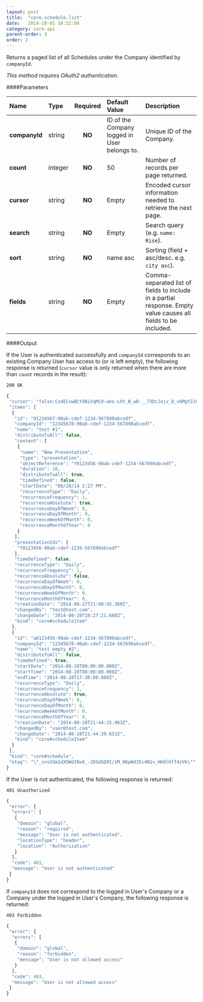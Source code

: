 ```yaml
---
layout: post
title:  "core.schedule.list"
date:   2014-10-01 10:52:00
category: core-api
parent-order: 3
order: 2
---
```



Returns a paged list of all Schedules under the Company identified by `companyId`.

*This method requires OAuth2 authentication.*

####Parameters

| Name    | Type   | Required | Default Value | Description |
|:--------|:-------|:--------:|:--------------|:------------|
| **companyId**  | string |  **NO**  | ID of the Company logged in User belongs to. | Unique ID of the Company. |
| **count**  | integer |  **NO**  | 50 | Number of records per page returned. |
| **cursor**  | string |  **NO**  | Empty | Encoded cursor information needed to retrieve the next page. |
| **search**  | string |  **NO**  | Empty | Search query (e.g. ```name: Rise```). |
| **sort**  | string |  **NO**  | name asc | Sorting (field + asc/desc. e.g. ```city asc```). |
| **fields**  | string |  **NO**  | Empty | Comma-separated list of fields to include in a partial response. Empty value causes all fields to be included. |

####Output

If the User is authenticated successfully and `companyId` corresponds to an existing Company User has access to (or is left empty), the following response is returned (`cursor` value is only returned when there are more than `count` records in the result):

```200 OK```

```javascript
{
 "cursor": "false:Co4ECvwBCt8Bi5qMi9-ako-Lht_N_wD-__73DcJojv_Q_v6MgY2JnpyQjZrSi5qMi_8AdG2goJmLjKCg_wBdno-fmpGYlpGa_wBz5G2WkZuah_8AXZyQkYua4YvRjJyXdpuKk5qMm8zMyMzPye3Sm87NyfLLmc3L0sbJz8fSxpnPm8_LmZgKnMnN_wBzdG2bkJyglgv_AF3HyJ7NyM_Gz9LOzM-s0fvJy8zSnc7OndLJxsrIz8vLzMvOnZ3_AgN_x8iezcjPxs_SzszPddLLycvM0p3Ozp3SycbKyM_Ly8zLzp2d_wD__hAEIUxzDvWz2xm8UABaCwnjglzio-oc6BABEg1Eb2N1bWVudEluZGV4Gq4BKEFORCAoSVMgImN1c3RvbWVyX25hbWUiICJhcHBlbmdpbmUiKSAoSVMgImdyb3VwX25hbWUiICJzfnJ2YWNvcmUtdGVzdCIpIChJUyAibmFtZXNwYWNlIiAiIikgKElTICJpbmRleF9uYW1lIiAiY29udGVudC5zY2hlZHVsZXNkMzM3MzA0Mi1kMTI1LTRmMjQtOTYwOC05ZjBkMDRmYzVjNjIiKSAoVFJVRSkpOhQKDihUIHN0ZXh0X25hbWUpEAAiAEocCAA6FXN0OmJ0aV9nZW5lcmljX3Njb3JlckDoB1IZCgwoTiBvcmRlcl9pZCkQARkAAAAAAADw_w",
 "items": [
  {
   "id": "01234567-90ab-cdef-1234-567890abcedf",
   "companyId": "12345678-90ab-cdef-1234-567890abcedf",
   "name": "test #1",
   "distributeToAll": false,
   "content": [
    {
     "name": "New Presentation",
     "type": "presentation",
     "objectReference": "f0123456-90ab-cdef-1234-567890abcedf",
     "duration": 10,
     "distributeToAll": true,
     "timeDefined": false,
     "startDate": "08/28/14 2:27 PM",
     "recurrenceType": "Daily",
     "recurrenceFrequency": 1,
     "recurrenceAbsolute": true,
     "recurrenceDayOfWeek": 0,
     "recurrenceDayOfMonth": 0,
     "recurrenceWeekOfMonth": 0,
     "recurrenceMonthOfYear": 0
    }
   ],
   "presentationIds": [
    "f0123456-90ab-cdef-1234-567890abcedf"
   ],
   "timeDefined": false,
   "recurrenceType": "Daily",
   "recurrenceFrequency": 1,
   "recurrenceAbsolute": false,
   "recurrenceDayOfWeek": 0,
   "recurrenceDayOfMonth": 0,
   "recurrenceWeekOfMonth": 0,
   "recurrenceMonthOfYear": 0,
   "creationDate": "2014-08-27T21:00:45.360Z",
   "changedBy": "test@test.com",
   "changeDate": "2014-08-28T18:27:21.660Z",
   "kind": "core#scheduleItem"
  },
  {
   "id": "a0123456-90ab-cdef-1234-567890abcedf",
   "companyId": "12345678-90ab-cdef-1234-567890abcedf",
   "name": "test empty #2",
   "distributeToAll": false,
   "timeDefined": true,
   "startDate": "2014-08-28T00:00:00.000Z",
   "startTime": "2014-08-28T08:00:00.000Z",
   "endTime": "2014-08-28T17:30:00.000Z",
   "recurrenceType": "Daily",
   "recurrenceFrequency": 1,
   "recurrenceAbsolute": true,
   "recurrenceDayOfWeek": 0,
   "recurrenceDayOfMonth": 0,
   "recurrenceWeekOfMonth": 0,
   "recurrenceMonthOfYear": 0,
   "creationDate": "2014-08-28T21:44:25.963Z",
   "changedBy": "user@test.com",
   "changeDate": "2014-08-28T21:44:39.653Z",
   "kind": "core#scheduleItem"
  }
 ],
 "kind": "core#schedule",
 "etag": "\"_cnsSQm1dXOWdINx8_-Z6SdGQ9I/zM_N6pWd35c4N1v_HHdlHff4zVk\""
}
```

If the User is not authenticated, the following response is returned:

```401 Unauthorized```
 
```javascript
{
 "error": {
  "errors": [
   {
    "domain": "global",
    "reason": "required",
    "message": "User is not authenticated",
    "locationType": "header",
    "location": "Authorization"
   }
  ],
  "code": 401,
  "message": "User is not authenticated"
 }
}
```

If `companyId` does not correspond to the logged in User's Company or a Company under the logged in User's Company, the following response is returned:

```403 Forbidden```
 
```javascript
{
 "error": {
  "errors": [
   {
    "domain": "global",
    "reason": "forbidden",
    "message": "User is not allowed access"
   }
  ],
  "code": 403,
  "message": "User is not allowed access"
 }
}
```
 